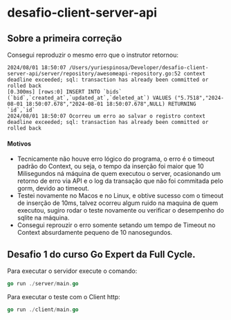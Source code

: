 # desafio-client-server-api

## Sobre a primeira correção

Consegui reproduzir o mesmo erro que o instrutor retornou:

```
2024/08/01 18:50:07 /Users/yuriespinosa/Developer/desafio-client-server-api/server/repository/awesomeapi-repository.go:52 context deadline exceeded; sql: transaction has already been committed or rolled back
[0.300ms] [rows:0] INSERT INTO `bids` (`bid`,`created_at`,`updated_at`,`deleted_at`) VALUES ("5.7518","2024-08-01 18:50:07.678","2024-08-01 18:50:07.678",NULL) RETURNING `id`,`id`
2024/08/01 18:50:07 Ocorreu um erro ao salvar o registro context deadline exceeded; sql: transaction has already been committed or rolled back 
```
#### Motivos
- Tecnicamente não houve erro lógico do programa, o erro é o timeout padrão do Context, ou seja, o tempo da inserção foi maior que 10 Milisegundos ná máquina de quem executou o server, ocasionando um retorno de erro via API e o log da transação que não foi commitada pelo gorm, devido ao timeout. 
- Testei novamente no Macos e no Linux, e obtive sucesso com o timeout de inserção de 10ms, talvez ocorreu algum ruido na maquina de quem executou, sugiro rodar o teste novamente ou verificar o desempenho do sqlite na máquina.
- Consegui reprouzir o erro somente setando um tempo de Timeout no Context absurdamente pequeno de 10 nanosegundos.


## Desafio 1 do curso Go Expert da Full Cycle.

Para executar o servidor execute o comando:

```Go
go run ./server/main.go
```

Para executar o teste com o Client http:

```Go
go run ./client/main.go
```
